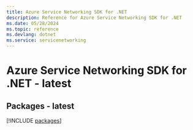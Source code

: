 ```yaml
---
title: Azure Service Networking SDK for .NET
description: Reference for Azure Service Networking SDK for .NET
ms.date: 05/28/2024
ms.topic: reference
ms.devlang: dotnet
ms.service: servicenetworking
---
```

# Azure Service Networking SDK for .NET - latest
## Packages - latest
[!INCLUDE [packages](service-networking-index.md)]